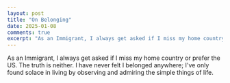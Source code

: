 ```yaml
---
layout: post
title: "On Belonging"
date: 2025-01-08
comments: true
excerpt: "As an Immigrant, I always get asked if I miss my home country or prefer the US. The truth is neither. I have never felt I belonged anywhere."
---
```


As an Immigrant, I always get asked if I miss my home country or prefer the US. The truth is neither. I have never felt I belonged anywhere; I've only found solace in living by observing and admiring the simple things of life.